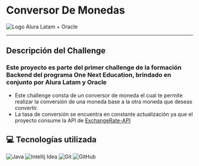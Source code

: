 # Conversor De Monedas
<image src="https://aprende.goodneighbors.cl/wp-content/uploads/2022/02/ONE_logo_rgb-768x408.png" alt="Logo Alura Latam + Oracle">
<hr>

## Descripción del Challenge
### Este proyecto es parte del primer challenge de la formación Backend del programa One Next Education, brindado en conjunto por Alura Latam y Oracle
- Este challenge consta de un conversor de moneda el cual te permite realizar la conversión de una moneda base a la otra moneda que deseas convertir.
- La tasa de conversión se encuentra en constante actualización ya que el proyecto consume la API de [ExchangeRate-API](https://www.exchangerate-api.com/)
## 💻 Tecnologías utilizada
![Java](https://img.shields.io/badge/java-%23ED8B00.svg?style=for-the-badge&logo=openjdk&logoColor=white)
![Intellij Idea](https://img.shields.io/badge/IntelliJ_IDEA-000000.svg?style=for-the-badge&logo=intellij-idea&logoColor=white)
![Git](https://img.shields.io/badge/GIT-E44C30?style=for-the-badge&logo=git&logoColor=white)
![GitHub](https://img.shields.io/badge/github-%23121011.svg?style=for-the-badge&logo=github&logoColor=white)
